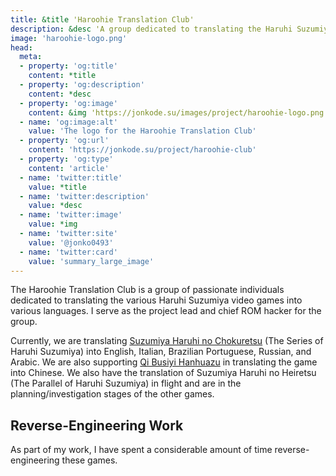 ```yaml
---
title: &title 'Haroohie Translation Club'
description: &desc 'A group dedicated to translating the Haruhi Suzumiya video games into various languages.'
image: 'haroohie-logo.png'
head:
  meta:
  - property: 'og:title'
    content: *title
  - property: 'og:description'
    content: *desc
  - property: 'og:image'
    content: &img 'https://jonkode.su/images/project/haroohie-logo.png'
  - name: 'og:image:alt'
    value: 'The logo for the Haroohie Translation Club'
  - property: 'og:url'
    content: 'https://jonkode.su/project/haroohie-club'
  - property: 'og:type'
    content: 'article'
  - name: 'twitter:title'
    value: *title
  - name: 'twitter:description'
    value: *desc
  - name: 'twitter:image'
    value: *img
  - name: 'twitter:site'
    value: '@jonko0493'
  - name: 'twitter:card'
    value: 'summary_large_image'
---
```


The Haroohie Translation Club is a group of passionate individuals dedicated to translating the various Haruhi Suzumiya video games into various languages. I serve as the project lead and chief ROM hacker for the group.

Currently, we are translating [Suzumiya Haruhi no Chokuretsu](https://haroohie.club/chokuretsu) (The Series of Haruhi Suzumiya) into English, Italian, Brazilian Portuguese, Russian, and Arabic. We are also supporting [Qi Busiyi Hanhuazu](https://7.xzonn.top/) in translating the game into Chinese. We also have the translation of Suzumiya Haruhi no Heiretsu (The Parallel of Haruhi Suzumiya) in flight and are in the planning/investigation stages of the other games.

## Reverse-Engineering Work

As part of my work, I have spent a considerable amount of time reverse-engineering these games.